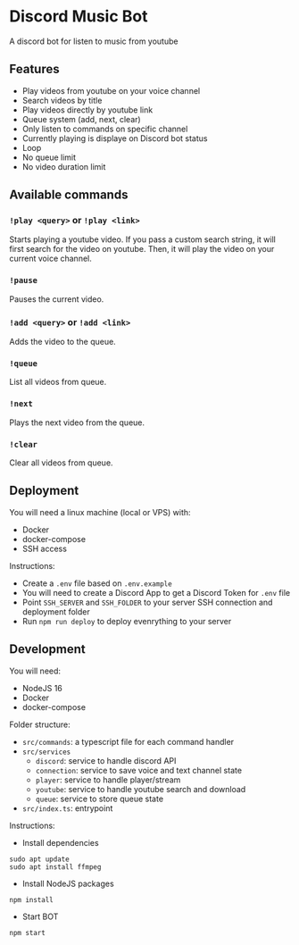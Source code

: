 # Discord Music Bot

A discord bot for listen to music from youtube

## Features

* Play videos from youtube on your voice channel
* Search videos by title 
* Play videos directly by youtube link 
* Queue system (add, next, clear)
* Only listen to commands on specific channel
* Currently playing is displaye on Discord bot status
* Loop
* No queue limit
* No video duration limit

## Available commands

### `!play <query>` or `!play <link>`

Starts playing a youtube video.
If you pass a custom search string, it will first search for the video on youtube.
Then, it will play the video on your current voice channel.

### `!pause`

Pauses the current video.

### `!add <query>` or `!add <link>`

Adds the video to the queue.

### `!queue`

List all videos from queue.

### `!next`

Plays the next video from the queue.

### `!clear`

Clear all videos from queue.

## Deployment

You will need a linux machine (local or VPS) with:

* Docker
* docker-compose
* SSH access

Instructions:

* Create a `.env` file based on `.env.example`
* You will need to create a Discord App to get a Discord Token for `.env` file
* Point `SSH_SERVER` and `SSH_FOLDER` to your server SSH connection and deployment folder
* Run `npm run deploy` to deploy evenrything to your server


## Development

You will need:

* NodeJS 16
* Docker
* docker-compose

Folder structure:

* `src/commands`: a typescript file for each command handler
* `src/services`
  * `discord`: service to handle discord API
  * `connection`: service to save voice and text channel state
  * `player`: service to handle player/stream
  * `youtube`: service to handle youtube search and download
  * `queue`: service to store queue state
* `src/index.ts`: entrypoint

Instructions:

* Install dependencies

```
sudo apt update
sudo apt install ffmpeg
```

* Install NodeJS packages

```
npm install
```

* Start BOT

```
npm start
```